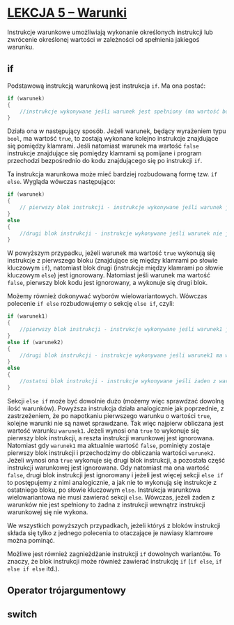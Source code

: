 # [LEKCJA 5 – Warunki](https://kurs.szkoladotneta.pl/zostan-programista-asp-net/tydzien-2-podstawy-jezyka-c/lekcja-5-warunki/)
Instrukcje warunkowe umożliwiają wykonanie określonych instrukcji lub zwrócenie określonej wartości w zależności od spełnienia jakiegoś warunku.
## if
Podstawową instrukcją warunkową jest instrukcja `if`. Ma ona postać:

```csharp =
if (warunek)
{
	//instrukcje wykonywane jeśli warunek jest spełniony (ma wartość bool true)
}
```

Działa ona w następujący sposób. Jeżeli warunek, będący wyrażeniem typu `bool`, ma wartość `true`, to zostają wykonane kolejno instrukcje znajdujące się pomiędzy klamrami. Jeśli natomiast warunek ma wartość `false` instrukcje znajdujące się pomiędzy klamrami są pomijane i program przechodzi bezpośrednio do kodu znajdującego się po instrukcji `if`.

Ta instrukcja warunkowa może mieć bardziej rozbudowaną formę tzw. `if else`. Wygląda wówczas następująco:

```csharp =
if (warunek)
{
	// pierwszy blok instrukcji - instrukcje wykonywane jeśli warunek jest spełniony (ma wartość bool true)
}
else
{
	//drugi blok instrukcji - instrukcje wykonywane jeśli warunek nie jest spełniony (ma wartość bool false)
}
```

W powyższym przypadku, jeżeli warunek ma wartość `true` wykonują się instrukcje z pierwszego bloku (znajdujące się między klamrami po słowie kluczowym `if`), natomiast blok drugi (instrukcje między klamrami po słowie kluczowym `else`) jest ignorowany. Natomiast jeśli warunek ma wartość `false`, pierwszy blok kodu jest ignorowany, a wykonuje się drugi blok.

Możemy również dokonywać wyborów wielowariantowych. Wówczas polecenie `if else` rozbudowujemy o sekcję `else if`, czyli:

```csharp =
if (warunek1)
{
	//pierwszy blok instrukcji - instrukcje wykonywane jeśli warunek1 jest spełniony (ma wartość bool true)
}
else if (warunek2)
{
	//drugi blok instrukcji - instrukcje wykonywane jeśli warunek1 ma wartość false, ale warunek2 jest spełniony (ma wartość bool true)
}
else
{
	//ostatni blok instrukcji - instrukcje wykonywane jeśli żaden z warunków nie jest spełniony (zarówno warunek1, jak i warunek2 mają wartość bool false)
}
```

Sekcji `else if` może być dowolnie dużo (możemy więc sprawdzać dowolną ilość warunków). Powyższa instrukcja działa analogicznie jak poprzednie, z zastrzeżeniem, że po napotkaniu pierwszego warunku o wartości `true`, kolejne warunki nie są nawet sprawdzane. Tak więc najpierw obliczana jest wartość warunku `warunek1`. Jeżeli wynosi ona `true` to wykonuje się pierwszy blok instrukcji, a reszta instrukcji warunkowej jest ignorowana. Natomiast gdy `warunek1` ma aktualnie wartość `false`, pominięty zostaje pierwszy blok instrukcji i przechodzimy do obliczania wartości `warunek2`. Jeżeli wynosi ona `true` wykonuje się drugi blok instrukcji, a pozostała część instrukcji warunkowej jest ignorowana. Gdy natomiast ma ona wartość `false`, drugi blok instrukcji jest ignorowany i jeżeli jest więcej sekcji `else if` to postępujemy z nimi analogicznie, a jak nie to wykonują się instrukcje z ostatniego bloku, po słowie kluczowym `else`. Instrukcja warunkowa wielowariantowa nie musi zawierać sekcji `else`. Wówczas, jeżeli żaden z warunków nie jest spełniony to żadna z instrukcji wewnątrz instrukcji warunkowej się nie wykona.

We wszystkich powyższych przypadkach, jeżeli któryś z bloków instrukcji składa się tylko z jednego polecenia to otaczające je nawiasy klamrowe można pominąć.

Możliwe jest również zagnieżdżanie instrukcji `if` dowolnych wariantów. To znaczy, że blok instrukcji może również zawierać instrukcję `if` (`if else`, `if else if else` itd.).
## Operator trójargumentowy

## switch

